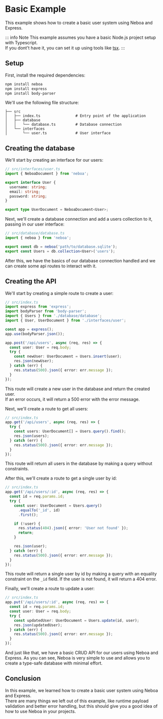 
# Basic Example

This example shows how to create a basic user system using Neboa and Express.

::: info Note 
  This example assumes you have a basic Node.js project setup with Typescript.\
  If you dont't have it, you can set it up using tools like [tsx](https://github.com/esbuild-kit/tsx).
:::

## Setup

First, install the required dependencies:

```sh
npm install neboa
npm install express
npm install body-parser
```

We'll use the following file structure:
  
```
├── src
│   ├── index.ts                # Entry point of the application
│   ├── database
│   │   └── database.ts         # Database connection
│   └── interfaces
│       └── user.ts             # User interface
```

## Creating the database

We'll start by creating an interface for our users:

```ts
// src/interfaces/user.ts
import { NeboaDocument } from 'neboa';

export interface User {
  username: string;
  email: string;
  password: string;
}

export type UserDocument = NeboaDocument<User>;
```

Next, we'll create a database connection and add a users collection to it, passing in our user interface:

```ts
// src/database/database.ts
import { neboa } from 'neboa';

export const db = neboa('path/to/database.sqlite');
export const Users = db.collection<User>('users');
```

After this, we have the basics of our database connection handled and we can create some api routes to interact with it.

## Creating the API

We'll start by creating a simple route to create a user:

```ts
// src/index.ts
import express from 'express';
import bodyParser from 'body-parser';
import { Users } from './database/database';
import { User, UserDocument } from './interfaces/user';

const app = express();
app.use(bodyParser.json());

app.post('/api/users', async (req, res) => {
  const user: User = req.body;
  try {
    const newUser: UserDocument = Users.insert(user);
    res.json(newUser);
  } catch (err) {
    res.status(500).json({ error: err.message });
  }
});
```

This route will create a new user in the database and return the created user.\
If an error occurs, it will return a 500 error with the error message.

Next, we'll create a route to get all users:

```ts
// src/index.ts
app.get('/api/users', async (req, res) => {
  try {
    const users: UserDocument[] = Users.query().find();
    res.json(users);
  } catch (err) {
    res.status(500).json({ error: err.message });
  }
});
```

This route will return all users in the database by making a query without constraints.

After this, we'll create a route to get a single user by id:

```ts
// src/index.ts
app.get('/api/users/:id', async (req, res) => {
  const id = req.params.id;
  try {
    const user: UserDocument = Users.query()
      .equalTo('_id', id)
      .first();

    if (!user) {
      res.status(404).json({ error: 'User not found' });
      return;
    }

    res.json(user);
  } catch (err) {
    res.status(500).json({ error: err.message });
  }
});
```

This route will return a single user by id by making a query with an equality constraint on the `_id` field.
If the user is not found, it will return a 404 error.

Finally, we'll create a route to update a user:

```ts
// src/index.ts
app.put('/api/users/:id', async (req, res) => {
  const id = req.params.id;
  const user: User = req.body;
  try {
    const updatedUser: UserDocument = Users.update(id, user);
    res.json(updatedUser);
  } catch (err) {
    res.status(500).json({ error: err.message });
  }
});
```

And just like that, we have a basic CRUD API for our users using Neboa and Express.
As you can see, Neboa is very simple to use and allows you to create a type-safe database with minimal effort.

## Conclusion

In this example, we learned how to create a basic user system using Neboa and Express.\
There are many things we left out of this example, like runtime payload validation and better error handling, but this should give you a good idea of how to use Neboa in your projects.
